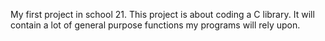 My first project in school 21.
This project is about coding a C library.
It will contain a lot of general purpose functions my programs will rely upon.

